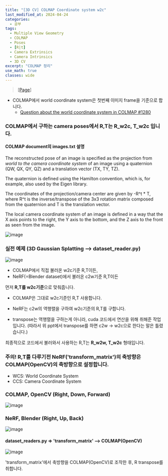 ```yaml
---
title: "[3D CV] COLMAP Coordinate system w2c"
last_modified_at: 2024-04-24
categories:
  - 공부
tags:
  - Multiple View Geometry
  - COLMAP
  - Poses
  - [R|t]
  - Camera Extrinsics
  - Camera Intrinsics
  - 3D CV
excerpt: "COLMAP 정리"
use_math: true
classes: wide
---
```


> [[Page](https://colmap.github.io/format.html)]

- COLMAP에서 world coordinate system은 첫번째 이미지 frame을 기준으로 합니다. 
  - [Question about the world coordinate system in COLMAP #1280](https://github.com/colmap/colmap/issues/1280)

### COLMAP에서 구하는 camera poses에서 R,T는 R_w2c, T_w2c 입니다.

#### COLMAP document의 images.txt 설명

The reconstructed pose of an image is specified as the projection from _world to the camera coordinate system_ of an image using a quaternion (QW, QX, QY, QZ) and a translation vector (TX, TY, TZ). 

The quaternion is defined using the Hamilton convention, which is, for example, also used by the Eigen library. 

The coordinates of the projection/camera center are given by -R^t * T, where R^t is the inverse/transpose of the 3x3 rotation matrix composed from the quaternion and T is the translation vector. 

The local camera coordinate system of an image is defined in a way that the X axis points to the right, the Y axis to the bottom, and the Z axis to the front as seen from the image.

![image](https://github.com/sandokim/sandokim.github.io/assets/74639652/fa2f888e-796b-4d31-9042-f6ce9d8ab0ca)

### 실전 예제 (3D Gaussian Splatting --> dataset_reader.py)
![image](https://github.com/sandokim/sandokim.github.io/assets/74639652/d55aebdd-14f1-4b11-87c8-3fc5d85abf32)
- COLMAP에서 직접 불러온 w2c기준 R,T이든,
- NeRF(=Blender dataset)에서 불러온 c2w기준 R,T이든

먼저 **R,T를 w2c기준**으로 맞춰줍니다. 

- COLMAP은 그대로 w2c기준인 R,T 사용합니다.
- NeRF는 c2w의 역행렬을 구하여 w2c기준의 R,T를 구합니다.

- transpose는 역행렬을 구하는게 아니라, cuda 코드에서 연산을 위해 취해준 작업입니다. (따라서 위 ppt에서 transpose를 하면 c2w -> w2c으로 한다는 말은 틀렸습니다.)

최종적으로 코드에서 불러와서 사용하는 R,T는 **R_w2w, T_w2c** 형태입니다.

### 주의! R,T를 다루기전 NeRF('transform_matrix')의 축방향은 COLMAP(OpenCV)의 축방향으로 설정합니다.

- WCS: World Coordinate System
- CCS: Camera Coordinate System

### COLMAP, OpenCV (Right, Down, Forward)
![image](https://github.com/sandokim/sandokim.github.io/assets/74639652/b869bf01-efb6-429c-8c50-e9146b7469b8)

### NeRF, Blender (Right, Up, Back)
![image](https://github.com/sandokim/sandokim.github.io/assets/74639652/ffaab359-94a4-4b56-b229-88138e8932fd)

#### dataset_readers.py => 'transform_matrix' --> COLMAP(OpenCV)
![image](https://github.com/sandokim/sandokim.github.io/assets/74639652/0633366b-f0ab-47e9-8a24-1d9b12eb946e)

'transform_matrix'에서 축방향을 COLMAP(OpenCV)로 조작한 후, R transpose를 취합니다.
